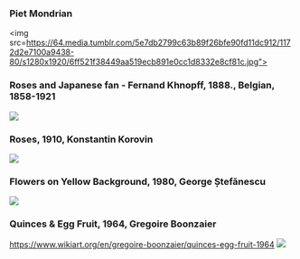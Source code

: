 ### Piet Mondrian
<img src=https://64.media.tumblr.com/5e7db2799c63b89f26bfe90fd11dc912/1172d2e7100a9438-80/s1280x1920/6ff521f38449aa519ecb891e0cc1d8332e8cf81c.jpg">
                                                                                                                                           
### Roses and Japanese fan  -  Fernand Khnopff, 1888., Belgian, 1858-1921
<img src="https://64.media.tumblr.com/e3e81f6d50b7be6b58b23725973f7610/d8952ae8cbbb14eb-bb/s2048x3072/24264f00792dcea37f4bdc48122fc3f5e923ca33.jpg">

### Roses, 1910, Konstantin Korovin
<img src="https://64.media.tumblr.com/032a107ee6a0e4474aa8f5902c808145/81e600364aaff44b-e1/s1280x1920/278ee86879254552bdcb9d1eed09e0ac0b7aa6ea.jpg">

### Flowers on Yellow Background, 1980, George Ștefănescu
<img src="https://64.media.tumblr.com/d9ec5f20560a0a73301f90cf3ae07e2e/875ad2dccbc413dc-94/s1280x1920/c32f9a381354ed7f063ab7d04f0a1d6adfd3a995.jpg">

### Quinces & Egg Fruit, 1964, Gregoire Boonzaier
https://www.wikiart.org/en/gregoire-boonzaier/quinces-egg-fruit-1964
<img src="https://64.media.tumblr.com/b983e4380e49a181092662e959fad1c2/a6426479fa427472-5f/s640x960/ec7777375a99f9712f5c7c140584653d13412072.jpg">




